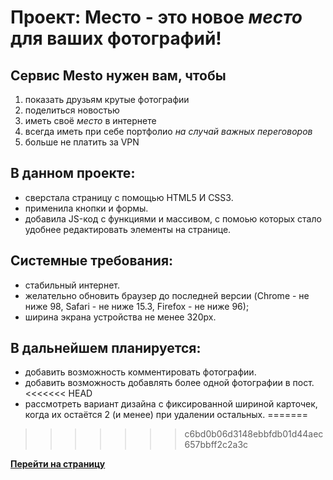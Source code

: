 # Проект: Место - это новое *место* для ваших фотографий!

## Сервис Mesto нужен вам, чтобы
1. показать друзьям крутые фотографии
2. поделиться новостью
3. иметь своё *место* в интернете
4. всегда иметь при себе портфолио *на случай важных переговоров*
5. больше не платить за VPN

## В данном проекте:
* сверстала страницу с помощью HTML5 И CSS3.
* применила кнопки и формы.
* добавила JS-код с функциями и массивом, с помоью которых стало удобнее редактировать элементы на странице.

## Системные требования:
* стабильный интернет.
* желательно обновить браузер до последней версии (Chrome - не ниже 98, Safari - не ниже 15.3, Firefox - не ниже 96);
* ширина экрана устройства не менее 320px.

## В дальнейшем планируется:
* добавить возможность комментировать фотографии.
* добавить возможность добавлять более одной фотографии в пост.
<<<<<<< HEAD
* рассмотреть вариант дизайна с фиксированной шириной карточек, когда их остаётся 2 (и менее) при удалении остальных.
=======
>>>>>>> c6bd0b06d3148ebbfdb01d44aec657bbff2c2a3c

**[Перейти на страницу](https://genlady.github.io/mesto/)**

